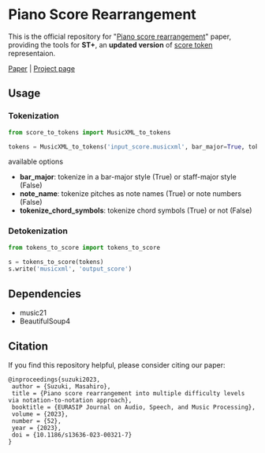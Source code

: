 # Piano Score Rearrangement

This is the official repository for "[Piano score rearrangement](https://link.springer.com/article/10.1186/s13636-023-00321-7)" paper,  providing the tools for **ST+**, an **updated version** of [score token](https://github.com/suzuqn/ScoreTransformer/) representaion. 

[Paper](https://link.springer.com/article/10.1186/s13636-023-00321-7) | [Project page](https://score-rearrangement.github.io/)

## Usage

### Tokenization

```python
from score_to_tokens import MusicXML_to_tokens

tokens = MusicXML_to_tokens('input_score.musicxml', bar_major=True, tokenize_chord_symbols=True)
```

available options
- **bar_major**: tokenize in a bar-major style (True) or staff-major style (False)
- **note_name**: tokenize pitches as note names (True) or note numbers (False)
- **tokenize_chord_symbols**: tokenize chord symbols (True) or not (False)

### Detokenization

```Python
from tokens_to_score import tokens_to_score

s = tokens_to_score(tokens)
s.write('musicxml', 'output_score')
```

## Dependencies
- music21
- BeautifulSoup4

## Citation
If you find this repository helpful, please consider citing our paper:
```
@inproceedings{suzuki2023,
 author = {Suzuki, Masahiro},
 title = {Piano score rearrangement into multiple difficulty levels via notation-to-notation approach},
 booktitle = {EURASIP Journal on Audio, Speech, and Music Processing},
 volume = {2023},
 number = {52},
 year = {2023},
 doi = {10.1186/s13636-023-00321-7}
}
